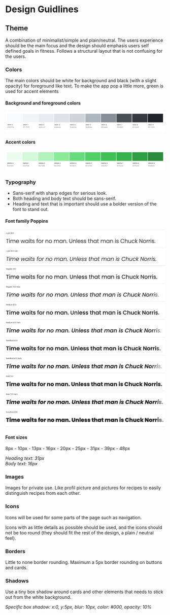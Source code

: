 # Design Guidlines

## **Theme**

A combination of minimalist/simple and plain/neutral. The users experience should be the main focus and the design should emphasis users self defined goals in fitness. Follows a structural layout that is not confusing for the users.

### **Colors**

The main colors should be white for background and black (with a slight opacity) for foreground like text. To make the app pop a little more, green is used for accent elements

#### **Background and foreground colors**

![Background & foreground colors](doc-images/background-foreground-colors.png)

#### **Accent colors**

![Accent colors](doc-images/accent-color.png)

### **Typography**

- Sans-serif with sharp edges for serious look.
- Both heading and body text should be sans-serif.
- Heading and text that is important should use a bolder version of the font to stand out.

#### **Font family Poppins**

![Font family](doc-images/font-family.png)

#### **Font sizes**

8px - 10px - 13px - 16px - 20px - 25px - 31px - 39px - 48px

_Heading text: 31px_  
_Body text: 16px_

### **Images**

Images for private use. Like profil picture and pictures for recipes to easily distinguish recipes from each other.

### **Icons**

Icons will be used for some parts of the page such as navigation.

Icons with as little details as possible should be used, and the icons should not be too round (they should fit the rest of the design, a plain / neutral feel).

### **Borders**

Little to none border rounding. Maximum a 5px border rounding on buttons and cards.

### **Shadows**

Use a tiny box shadow around cards and other elements that needs to stick out from the white background.

_Specific box shadow: x:0, y:5px, blur: 10px, color: #000, opacity: 10%_

